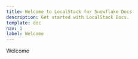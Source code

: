 ```yaml
---
title: Welcome to LocalStack for Snowflake Docs
description: Get started with LocalStack Docs.
template: doc
nav: 1
label: Welcome
---
```


Welcome